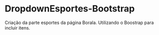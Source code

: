 # DropdownEsportes-Bootstrap
 Criação da parte esportes da página Borala. Utilizando o Boostrap para incluir itens.
